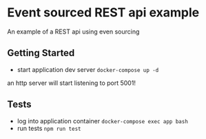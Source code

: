 # Event sourced REST api example

An example of a REST api using even sourcing

## Getting Started

- start application dev server `docker-compose up -d`

an http server will start listening to port 5001!

## Tests

 - log into application container `docker-compose exec app bash`
 - run tests `npm run test`
